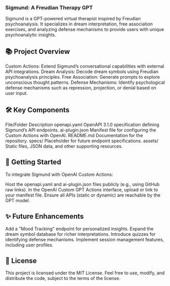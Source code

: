 ### Sigmund: A Freudian Therapy GPT

Sigmund is a GPT-powered virtual therapist inspired by Freudian psychoanalysis. It specializes in dream interpretation, free association exercises, and analyzing defense mechanisms to provide users with unique psychoanalytic insights.

## 📚 Project Overview

Custom Actions: Extend Sigmund’s conversational capabilities with external API integrations.
Dream Analysis: Decode dream symbols using Freudian psychoanalysis principles.
Free Association: Generate prompts to explore unconscious thought patterns.
Defense Mechanisms: Identify psychological defense mechanisms such as repression, projection, or denial based on user input.

## 🛠️ Key Components

File/Folder	Description
openapi.yaml	OpenAPI 3.1.0 specification defining Sigmund’s API endpoints.
ai-plugin.json	Manifest file for configuring the Custom Actions with OpenAI.
README.md	Documentation for the repository.
specs/	Placeholder for future endpoint specifications.
assets/	Static files, JSON data, and other supporting resources.

## 🚀 Getting Started

To integrate Sigmund with OpenAI Custom Actions:

Host the openapi.yaml and ai-plugin.json files publicly (e.g., using GitHub raw links).
In the OpenAI Custom GPT Actions interface, upload or link to your manifest file.
Ensure all APIs (static or dynamic) are reachable by the GPT model.

## ✨ Future Enhancements

Add a "Mood Tracking" endpoint for personalized insights.
Expand the dream symbol database for richer interpretations.
Introduce quizzes for identifying defense mechanisms.
Implement session management features, including user profiles.

## 📄 License

This project is licensed under the MIT License. Feel free to use, modify, and distribute the code, subject to the terms of the license.
